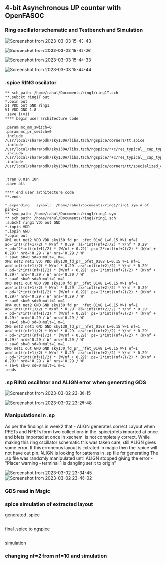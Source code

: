 ## 4-bit Asynchronous UP counter with OpenFASOC

### Ring oscillator schematic and Testbench and Simulation

![Screenshot from 2023-03-03 15-43-43](https://user-images.githubusercontent.com/50217106/222694226-e67ce089-24cd-44cc-871c-eaa41e7fb08d.png)

![Screenshot from 2023-03-03 15-43-26](https://user-images.githubusercontent.com/50217106/222694259-4bc75e31-6153-4831-8dcc-613f06cdda7b.png)

![Screenshot from 2023-03-03 15-44-33](https://user-images.githubusercontent.com/50217106/222694293-c8503a3f-abb7-4e7d-9b5f-cf37bc807aca.png)

![Screenshot from 2023-03-03 15-44-44](https://user-images.githubusercontent.com/50217106/222694442-b38d03c4-ca53-4656-86a9-b585f4b8790b.png)


### .spice RING oscilator
```
** sch_path: /home/rahul/Documents/ring1/ring1T.sch
**.subckt ring1T out
*.opin out
x1 VDD out GND ring1
V1 VDD GND 1.8
.save i(v1)
**** begin user architecture code

.param mc_mm_switch=0
.param mc_pr_switch=0
.include /usr/local/share/pdk/sky130A/libs.tech/ngspice/corners/tt.spice
.include /usr/local/share/pdk/sky130A/libs.tech/ngspice/r+c/res_typical__cap_typical.spice
.include /usr/local/share/pdk/sky130A/libs.tech/ngspice/r+c/res_typical__cap_typical__lin.spice
.include /usr/local/share/pdk/sky130A/libs.tech/ngspice/corners/tt/specialized_cells.spice


.tran 0.01n 10n
.save all

**** end user architecture code
**.ends

* expanding   symbol:  /home/rahul/Documents/ring1/ring1.sym # of pins=3
** sym_path: /home/rahul/Documents/ring1/ring1.sym
** sch_path: /home/rahul/Documents/ring1/ring1.sch
.subckt ring1 VDD out GND
*.iopin VDD
*.iopin GND
*.opin out
XM1 out net2 VDD VDD sky130_fd_pr__pfet_01v8 L=0.15 W=1 nf=1 ad='int((nf+1)/2) * W/nf * 0.29' as='int((nf+2)/2) * W/nf * 0.29'
+ pd='2*int((nf+1)/2) * (W/nf + 0.29)' ps='2*int((nf+2)/2) * (W/nf + 0.29)' nrd='0.29 / W' nrs='0.29 / W'
+ sa=0 sb=0 sd=0 mult=1 m=1
XM2 net2 net1 VDD VDD sky130_fd_pr__pfet_01v8 L=0.15 W=1 nf=1 ad='int((nf+1)/2) * W/nf * 0.29' as='int((nf+2)/2) * W/nf * 0.29'
+ pd='2*int((nf+1)/2) * (W/nf + 0.29)' ps='2*int((nf+2)/2) * (W/nf + 0.29)' nrd='0.29 / W' nrs='0.29 / W'
+ sa=0 sb=0 sd=0 mult=1 m=1
XM3 net1 out VDD VDD sky130_fd_pr__pfet_01v8 L=0.15 W=1 nf=1 ad='int((nf+1)/2) * W/nf * 0.29' as='int((nf+2)/2) * W/nf * 0.29'
+ pd='2*int((nf+1)/2) * (W/nf + 0.29)' ps='2*int((nf+2)/2) * (W/nf + 0.29)' nrd='0.29 / W' nrs='0.29 / W'
+ sa=0 sb=0 sd=0 mult=1 m=1
XM4 out net2 GND GND sky130_fd_pr__nfet_01v8 L=0.15 W=1 nf=1 ad='int((nf+1)/2) * W/nf * 0.29' as='int((nf+2)/2) * W/nf * 0.29'
+ pd='2*int((nf+1)/2) * (W/nf + 0.29)' ps='2*int((nf+2)/2) * (W/nf + 0.29)' nrd='0.29 / W' nrs='0.29 / W'
+ sa=0 sb=0 sd=0 mult=1 m=1
XM5 net2 net1 GND GND sky130_fd_pr__nfet_01v8 L=0.15 W=1 nf=1 ad='int((nf+1)/2) * W/nf * 0.29' as='int((nf+2)/2) * W/nf * 0.29'
+ pd='2*int((nf+1)/2) * (W/nf + 0.29)' ps='2*int((nf+2)/2) * (W/nf + 0.29)' nrd='0.29 / W' nrs='0.29 / W'
+ sa=0 sb=0 sd=0 mult=1 m=1
XM6 net1 out GND GND sky130_fd_pr__nfet_01v8 L=0.15 W=1 nf=1 ad='int((nf+1)/2) * W/nf * 0.29' as='int((nf+2)/2) * W/nf * 0.29'
+ pd='2*int((nf+1)/2) * (W/nf + 0.29)' ps='2*int((nf+2)/2) * (W/nf + 0.29)' nrd='0.29 / W' nrs='0.29 / W'
+ sa=0 sb=0 sd=0 mult=1 m=1
.ends

```

### .sp RING oscillator and ALIGN error when generating GDS
![Screenshot from 2023-03-02 23-30-15](https://user-images.githubusercontent.com/50217106/222692252-3a6f1dd7-db7b-41ce-8b35-06a36aa02466.png)

![Screenshot from 2023-03-02 23-29-48](https://user-images.githubusercontent.com/50217106/222692361-346232a7-93cf-4706-8785-349c4bf578ee.png)

### Manipulations in .sp 
As per the findings in week2 that - ALIGN generates correct Layout when PFETs and NFETs form two collections in the .spice(pfets imported at once and bfets imported at once in xschem) is not completely correct. While making this ring oscillator schematic this was taken care, still ALIGN gives some error. If this erroneous layout is extrated in magic then the .spice will not have out pin. ALIGN is looking for patterns in .sp file for generating 
The .sp file was randomly manipulated until ALIGN stopped giving the error - "Placer warning - terminal 1 is dangling set it to origin"

![Screenshot from 2023-03-02 23-34-45](https://user-images.githubusercontent.com/50217106/222687446-0607c37c-e83c-465e-bfdf-8e4d677d9281.png)
![Screenshot from 2023-03-02 23-46-02](https://user-images.githubusercontent.com/50217106/222687498-ccfb3e99-0474-4294-b028-f536a9315221.png)

### GDS read in Magic




### spice simulation of extracted layout
generated .spice
```

```
final .spice to ngspice
```

```
simulation





### changing nf=2 from nf=10 and simulation



